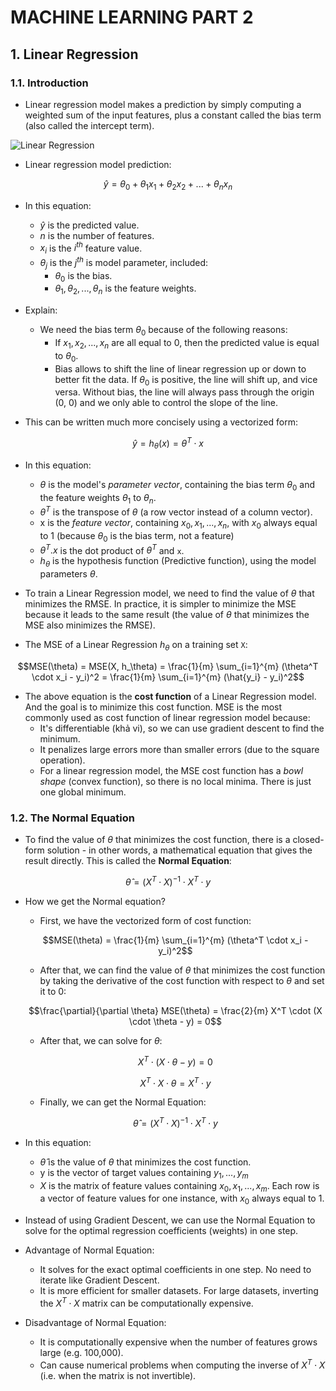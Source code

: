 # **MACHINE LEARNING PART 2**

## **1. Linear Regression**

### **1.1. Introduction**

- Linear regression model makes a prediction by simply computing a weighted sum of the input features, plus a constant called the bias term (also called the intercept term).

![Linear Regression](https://static.javatpoint.com/tutorial/machine-learning/images/linear-regression-in-machine-learning.png)

- Linear regression model prediction:

```math
\hat{y} = \theta_0 + \theta_1 x_1 + \theta_2 x_2 + ... + \theta_n x_n
```

- In this equation:

  - $`\hat{y}`$ is the predicted value.
  - *n* is the number of features.
  - $`x_i`$ is the $`i^{th}`$ feature value.
  - $`\theta_j`$ is the $`j^{th}`$ is model parameter, included:
    - $`\theta_0`$ is the bias.
    - $`\theta_1, \theta_2, ..., \theta_n`$ is the feature weights.

- Explain:
  - We need the bias term $`\theta_0`$ because of the following reasons:
    - If $`x_1, x_2, ..., x_n`$ are all equal to 0, then the predicted value is equal to $`\theta_0`$.
    - Bias allows to shift the line of linear regression up or down to better fit the data. If $`\theta_0`$ is positive, the line will shift up, and vice versa. Without bias, the line will always pass through the origin (0, 0) and we only able to control the slope of the line.

- This can be written much more concisely using a vectorized form:

```math
\hat{y} = h_\theta(x) = \theta^T \cdot x
```

- In this equation:

  - $`\theta`$ is the model's *parameter vector*, containing the bias term $`\theta_0`$ and the feature weights $`\theta_1`$ to $`\theta_n`$.
  - $`\theta^T`$ is the transpose of $`\theta`$ (a row vector instead of a column vector).
  - x is the *feature vector*, containing $`x_0, x_1, ..., x_n`$, with $`x_0`$ always equal to 1 (because $`\theta_0`$ is the bias term, not a feature)
  - $`\theta^T . x`$ is the dot product of $`\theta^T`$ and `x`.
  - $`h_\theta`$ is the hypothesis function (Predictive function), using the model parameters $`\theta`$.

- To train a Linear Regression model, we need to find the value of $`\theta`$ that minimizes the RMSE. In practice, it is simpler to minimize the MSE because it leads to the same result (the value of $`\theta`$ that minimizes the MSE also minimizes the RMSE).

- The MSE of a Linear Regression $`h_\theta`$ on a training set `X`:

```math
MSE(\theta) = MSE(X, h_\theta) = \frac{1}{m} \sum_{i=1}^{m} (\theta^T \cdot x_i - y_i)^2 = \frac{1}{m} \sum_{i=1}^{m} (\hat{y_i} - y_i)^2
```

- The above equation is the **cost function** of a Linear Regression model. And the goal is to minimize this cost function. MSE is the most commonly used as cost function of linear regression model because:
  - It's differentiable (khả vi), so we can use gradient descent to find the minimum.
  - It penalizes large errors more than smaller errors (due to the square operation).
  - For a linear regression model, the MSE cost function has a *bowl shape* (convex function), so there is no local minima. There is just one global minimum.

### **1.2. The Normal Equation**

- To find the value of $`\theta`$ that minimizes the cost function, there is a closed-form solution - in other words, a mathematical equation that gives the result directly. This is called the **Normal Equation**:

```math
\hat{\theta} = (X^T \cdot X)^{-1} \cdot X^T \cdot y
```

- How we get the Normal equation?
  - First, we have the vectorized form of cost function:

  ```math
  MSE(\theta) = \frac{1}{m} \sum_{i=1}^{m} (\theta^T \cdot x_i - y_i)^2
  ```

  - After that, we can find the value of $`\theta`$ that minimizes the cost function by taking the derivative of the cost function with respect to $`\theta`$ and set it to 0:

  ```math
  \frac{\partial}{\partial \theta} MSE(\theta) = \frac{2}{m} X^T \cdot (X \cdot \theta - y) = 0
  ```

  - After that, we can solve for $`\theta`$:

  ```math
  X^T \cdot (X \cdot \theta - y) = 0
  ```

  ```math
  X^T \cdot X \cdot \theta = X^T \cdot y
  ```

  - Finally, we can get the Normal Equation:

  ```math
  \hat{\theta} = (X^T \cdot X)^{-1} \cdot X^T \cdot y
  ```

- In this equation:

  - $`\hat{\theta}`$ is the value of $`\theta`$ that minimizes the cost function.
  - y is the vector of target values containing $`y_1,...,y_m`$
  - $`X`$ is the matrix of feature values containing $`x_0, x_1, ..., x_m`$. Each row is a vector of feature values for one instance, with $`x_0`$ always equal to 1.

- Instead of using Gradient Descent, we can use the Normal Equation to solve for the optimal regression coefficients (weights) in one step.

- Advantage of Normal Equation:
  - It solves for the exact optimal coefficients in one step. No need to iterate like Gradient Descent.
  - It is more efficient for smaller datasets. For large datasets, inverting the $`X^T \cdot X`$ matrix can be computationally expensive.

- Disadvantage of Normal Equation:
  - It is computationally expensive when the number of features grows large (e.g. 100,000).
  - Can cause numerical problems when computing the inverse of $`X^T \cdot X`$ (i.e. when the matrix is not invertible).
